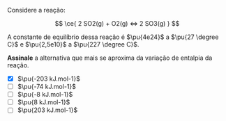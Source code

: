 Considere a reação:

$$
\ce{ 2 SO2(g) + O2(g) <=> 2 SO3(g) }
$$

A constante de equilíbrio dessa reação é $\pu{4e24}$ a $\pu{27 \degree C}$ e $\pu{2,5e10}$ a $\pu{227 \degree C}$.

**Assinale** a alternativa que mais se aproxima da variação de entalpia da reação.

- [x] $\pu{-203 kJ.mol-1}$
- [ ] $\pu{-74 kJ.mol-1}$
- [ ] $\pu{-8 kJ.mol-1}$
- [ ] $\pu{8 kJ.mol-1}$
- [ ] $\pu{203 kJ.mol-1}$
